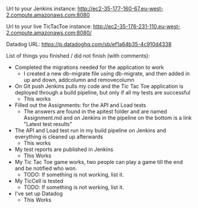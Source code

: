 Url to your Jenkins instance:
http://ec2-35-177-160-67.eu-west-2.compute.amazonaws.com:8080

Url to your live TicTacToe instance:
http://ec2-35-176-231-110.eu-west-2.compute.amazonaws.com:8080/

Datadog URL:
https://p.datadoghq.com/sb/ef1a64b35-4c910d4338

List of things you finished / did not finish (with comments):
* Completed the migrations needed for the application to work
  * I created a new db-migrate file using db-migrate, and then added in up and down, addcolumn and removecolumn
* On Git push Jenkins pulls my code and the Tic Tac Toe application is deployed through a build pipeline, but only if all my tests are successful
  * This works
* Filled out the Assignments: for the API and Load tests
  * The answers are found in the apitest folder and are named Assignment.md and on Jenkins in the pipeline on the bottom is a link "Latest test results"
* The API and Load test run in my build pipeline on Jenkins and everything is cleaned up afterwards  
  * This works
* My test reports are published in Jenkins
  * This Works
* My Tic Tac Toe game works, two people can play a game till the end and be notified who won.
  * TODO: If something is not working, list it.
* My TicCell is tested
  * TODO: If something is not working, list it.
* I've set up Datadog
  * This Works
